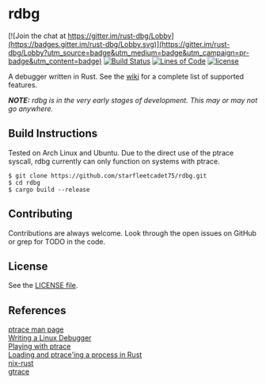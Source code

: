 # rdbg

[![Join the chat at https://gitter.im/rust-dbg/Lobby](https://badges.gitter.im/rust-dbg/Lobby.svg)](https://gitter.im/rust-dbg/Lobby?utm_source=badge&utm_medium=badge&utm_campaign=pr-badge&utm_content=badge)
[![Build Status](https://travis-ci.org/starfleetcadet75/rdbg.svg?branch=master)](https://travis-ci.org/starfleetcadet75/rdbg)
[![Lines of Code](https://tokei.rs/b1/github/starfleetcadet75/rdbg)](https://github.com/starfleetcadet75/rdbg)
[![license](https://img.shields.io/github/license/mashape/apistatus.svg?maxAge=2592000)]() 

A debugger written in Rust. See the [wiki](https://github.com/starfleetcadet75/rdbg/wiki) for a complete list of supported features.

_**NOTE:** rdbg is in the very early stages of development. This may or may not go anywhere._

## Build Instructions

Tested on Arch Linux and Ubuntu. Due to the direct use of the ptrace syscall, rdbg currently can only function on systems with ptrace.

```
$ git clone https://github.com/starfleetcadet75/rdbg.git
$ cd rdbg
$ cargo build --release
```

## Contributing

Contributions are always welcome. Look through the open issues on GitHub or grep for TODO in the code.

## License

See the [LICENSE file](LICENSE.md).

## References

[ptrace man page](http://man7.org/linux/man-pages/man2/ptrace.2.html)    
[Writing a Linux Debugger](https://blog.tartanllama.xyz/writing-a-linux-debugger-setup.html)    
[Playing with ptrace](https://www.linuxjournal.com/article/6100)    
[Loading and ptrace'ing a process in Rust](http://system.joekain.com/2015/07/15/rust-load-and-ptrace.html)    
[nix-rust](https://github.com/nix-rust/nix)    
[gtrace](https://github.com/geofft/gtrace)    
